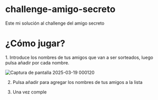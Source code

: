 # challenge-amigo-secreto
Este mi solución al challenge del amigo secreto

<h1>¿Cómo jugar?</h1>
1. Introduce los nombres de tus amigos que van a ser sorteados, luego pulsa añadir por cada nombre.

![Captura de pantalla 2025-03-19 000120](https://github.com/user-attachments/assets/fa07273f-064a-473c-9e23-5e203666c0da)

2. Pulsa añadir para agregar los nombres de tus amigos a la lista

3. Una vez comple
